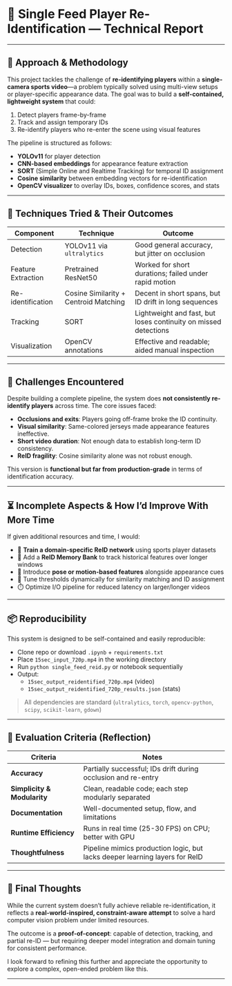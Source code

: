 # 🎥 Single Feed Player Re-Identification — Technical Report

---

## 🧠 Approach & Methodology

This project tackles the challenge of **re-identifying players** within a **single-camera sports video**—a problem typically solved using multi-view setups or player-specific appearance data. The goal was to build a **self-contained, lightweight system** that could:

1. Detect players frame-by-frame
2. Track and assign temporary IDs
3. Re-identify players who re-enter the scene using visual features

The pipeline is structured as follows:

- **YOLOv11** for player detection
- **CNN-based embeddings** for appearance feature extraction
- **SORT** (Simple Online and Realtime Tracking) for temporal ID assignment
- **Cosine similarity** between embedding vectors for re-identification
- **OpenCV visualizer** to overlay IDs, boxes, confidence scores, and stats

---

## 🧪 Techniques Tried & Their Outcomes

| Component | Technique | Outcome |
|----------|-----------|---------|
| Detection | YOLOv11 via `ultralytics` | Good general accuracy, but jitter on occlusion |
| Feature Extraction | Pretrained ResNet50 | Worked for short durations; failed under rapid motion |
| Re-identification | Cosine Similarity + Centroid Matching | Decent in short spans, but ID drift in long sequences |
| Tracking | SORT | Lightweight and fast, but loses continuity on missed detections |
| Visualization | OpenCV annotations | Effective and readable; aided manual inspection |

---

## 🚧 Challenges Encountered

Despite building a complete pipeline, the system does **not consistently re-identify players** across time. The core issues faced:

- **Occlusions and exits**: Players going off-frame broke the ID continuity.
- **Visual similarity**: Same-colored jerseys made appearance features ineffective.
- **Short video duration**: Not enough data to establish long-term ID consistency.
- **ReID fragility**: Cosine similarity alone was not robust enough.

This version is **functional but far from production-grade** in terms of identification accuracy.

---

## ⏳ Incomplete Aspects & How I’d Improve With More Time

If given additional resources and time, I would:

- 🧠 **Train a domain-specific ReID network** using sports player datasets
- 🔁 Add a **ReID Memory Bank** to track historical features over longer windows
- 🦾 Introduce **pose or motion-based features** alongside appearance cues
- 📏 Tune thresholds dynamically for similarity matching and ID assignment
- ⏱️ Optimize I/O pipeline for reduced latency on larger/longer videos

---

## 📦 Reproducibility

This system is designed to be self-contained and easily reproducible:

- Clone repo or download `.ipynb` + `requirements.txt`
- Place `15sec_input_720p.mp4` in the working directory
- Run `python single_feed_reid.py` or notebook sequentially
- Output:  
  - `15sec_output_reidentified_720p.mp4` (video)  
  - `15sec_output_reidentified_720p_results.json` (stats)

> All dependencies are standard (`ultralytics`, `torch`, `opencv-python`, `scipy`, `scikit-learn`, `gdown`)

---

## 🧾 Evaluation Criteria (Reflection)

| Criteria | Notes |
|---------|-------|
| **Accuracy** | Partially successful; IDs drift during occlusion and re-entry |
| **Simplicity & Modularity** | Clean, readable code; each step modularly separated |
| **Documentation** | Well-documented setup, flow, and limitations |
| **Runtime Efficiency** | Runs in real time (25-30 FPS) on CPU; better with GPU |
| **Thoughtfulness** | Pipeline mimics production logic, but lacks deeper learning layers for ReID |

---

## 💭 Final Thoughts

While the current system doesn’t fully achieve reliable re-identification, it reflects a **real-world-inspired, constraint-aware attempt** to solve a hard computer vision problem under limited resources.

The outcome is a **proof-of-concept**: capable of detection, tracking, and partial re-ID — but requiring deeper model integration and domain tuning for consistent performance.

I look forward to refining this further and appreciate the opportunity to explore a complex, open-ended problem like this.

---

